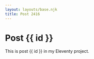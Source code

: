 ```yaml
---
layout: layouts/base.njk
title: Post 2416
---
```


# Post {{ id }}

This is post {{ id }} in my Eleventy project.
